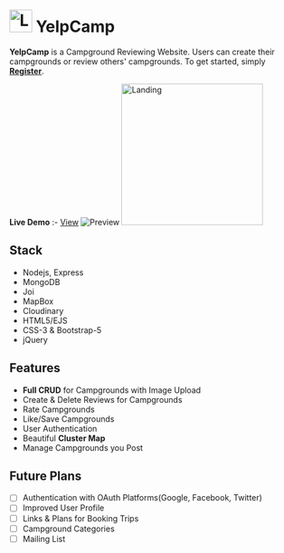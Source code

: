 # <img alt="Logo" src="https://github.com/shubhammehra4/YelpCamp/blob/master/public/assets/tent.png?raw=true" width="40" /> YelpCamp

**YelpCamp** is a Campground Reviewing Website. Users can create their campgrounds or review others' campgrounds. To get started, simply **[Register](https://warm-springs-01014.herokuapp.com/register)**.

**Live Demo** :- [View](https://warm-springs-01014.herokuapp.com)
<img alt="Preview" src="https://github.com/shubhammehra4/YelpCamp/blob/master/preview/index.png?raw=true" />
<img alt="Landing" src="https://github.com/shubhammehra4/YelpCamp/blob/master/preview/landing.png?raw=true" width="250" />

## Stack
- Nodejs, Express
- MongoDB
- Joi
- MapBox
- Cloudinary
- HTML5/EJS
- CSS-3 & Bootstrap-5
- jQuery

## Features

-  **Full CRUD** for Campgrounds with Image Upload
- Create & Delete Reviews for Campgrounds
- Rate Campgrounds
- Like/Save Campgrounds
- User Authentication
- Beautiful **Cluster Map**
- Manage Campgrounds you Post

## Future Plans
- [ ] Authentication with OAuth Platforms(Google, Facebook, Twitter)
- [ ] Improved User Profile
- [ ] Links & Plans for Booking Trips
- [ ] Campground Categories
- [ ] Mailing List 